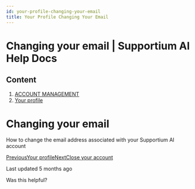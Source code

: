 ```yaml
---
id: your-profile-changing-your-email
title: Your Profile Changing Your Email
---
```



# Changing your email | Supportium AI Help Docs

## Content

  1. [ACCOUNT MANAGEMENT](/account-management)
  2. [Your profile](/account-management/your-profile)

# Changing your email

How to change the email address associated with your Supportium AI account

[PreviousYour profile](/account-management/your-profile)[NextClose your account](/account-management/your-profile/close-your-account)

Last updated 5 months ago

Was this helpful?
